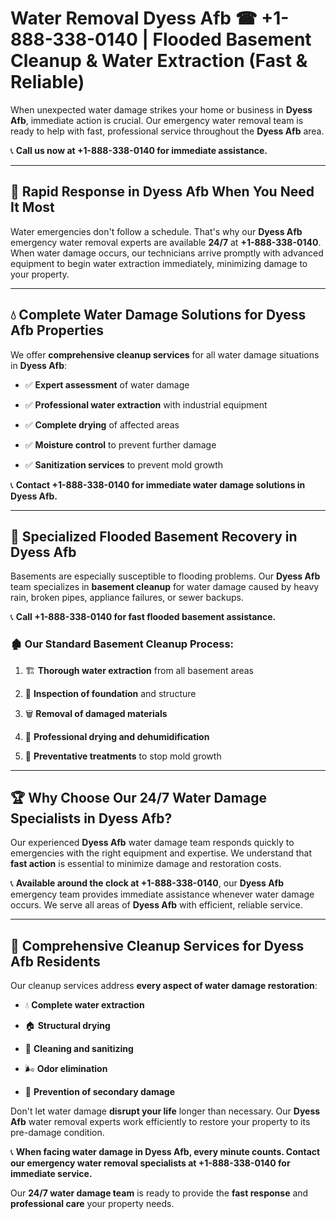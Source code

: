 # Water Removal Dyess Afb ☎ +1-888-338-0140 | Flooded Basement Cleanup & Water Extraction (Fast & Reliable)

When unexpected water damage strikes your home or business in **Dyess Afb**, immediate action is crucial. Our emergency water removal team is ready to help with fast, professional service throughout the **Dyess Afb** area. 

📞 **Call us now at +1-888-338-0140 for immediate assistance.**
---
## 🚀 Rapid Response in Dyess Afb When You Need It Most
Water emergencies don't follow a schedule. That's why our **Dyess Afb** emergency water removal experts are available **24/7** at **+1-888-338-0140**. When water damage occurs, our technicians arrive promptly with advanced equipment to begin water extraction immediately, minimizing damage to your property.
---
## 💧 Complete Water Damage Solutions for Dyess Afb Properties
We offer **comprehensive cleanup services** for all water damage situations in **Dyess Afb**:
- ✅ **Expert assessment** of water damage  
- ✅ **Professional water extraction** with industrial equipment  
- ✅ **Complete drying** of affected areas  
- ✅ **Moisture control** to prevent further damage  
- ✅ **Sanitization services** to prevent mold growth  
📞 **Contact +1-888-338-0140 for immediate water damage solutions in Dyess Afb.**
---
## 🌊 Specialized Flooded Basement Recovery in Dyess Afb
Basements are especially susceptible to flooding problems. Our **Dyess Afb** team specializes in **basement cleanup** for water damage caused by heavy rain, broken pipes, appliance failures, or sewer backups. 
📞 **Call +1-888-338-0140 for fast flooded basement assistance.**
### 🏚️ Our Standard Basement Cleanup Process:
1. 🏗️ **Thorough water extraction** from all basement areas  
2. 🔎 **Inspection of foundation** and structure  
3. 🗑️ **Removal of damaged materials**  
4. 💨 **Professional drying and dehumidification**  
5. 🚫 **Preventative treatments** to stop mold growth  
---
## 🏆 Why Choose Our 24/7 Water Damage Specialists in Dyess Afb?
Our experienced **Dyess Afb** water damage team responds quickly to emergencies with the right equipment and expertise. We understand that **fast action** is essential to minimize damage and restoration costs.
📞 **Available around the clock at +1-888-338-0140**, our **Dyess Afb** emergency team provides immediate assistance whenever water damage occurs. We serve all areas of **Dyess Afb** with efficient, reliable service.
---
## 🧹 Comprehensive Cleanup Services for Dyess Afb Residents
Our cleanup services address **every aspect of water damage restoration**:
- 💧 **Complete water extraction**  
- 🏠 **Structural drying**  
- 🧼 **Cleaning and sanitizing**  
- 🌬️ **Odor elimination**  
- 🚫 **Prevention of secondary damage**  
Don't let water damage **disrupt your life** longer than necessary. Our **Dyess Afb** water removal experts work efficiently to restore your property to its pre-damage condition.
📞 **When facing water damage in Dyess Afb, every minute counts. Contact our emergency water removal specialists at +1-888-338-0140 for immediate service.**
Our **24/7 water damage team** is ready to provide the **fast response** and **professional care** your property needs.

